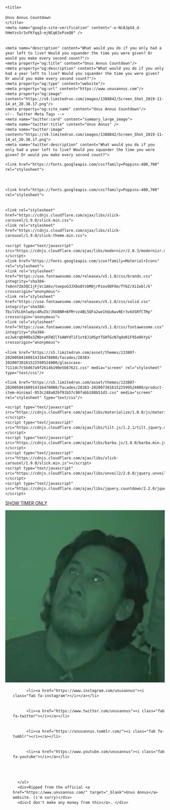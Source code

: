 <html lang="en">
<head>
 
<meta charset="utf-8">
	<meta name="viewport" content="width=device-width, initial-scale=1.0"/>
	
	<title>
    
    Unus Annus Countdown
	</title>
	<meta name="google-site-verification" content="-o-Nc8JpG4_d-hHmYzsSr3xFKfqq3-mjNCq63xPzeQ0" />
	
	
    <meta name="description" content="What would you do if you only had a year left to live? Would you squander the time you were given? Or would you make every second count?"/>
    <meta property="og:title" content="Unus Annus Countdown"/>
    <meta property="og:description" content="What would you do if you only had a year left to live? Would you squander the time you were given? Or would you make every second count?"/>
    <meta property="og:type" content="website"/>
    <meta property="og:url" content="https://www.unusannus.com"/>
    <meta property="og:image" content="https://s9.limitedrun.com/images/1388842/Screen_Shot_2019-11-14_at_20.38.17.png"/>
    <meta property="og:site_name" content="Unus Annus Countdown"/>
    <!-- Twitter Meta Tags -->
    <meta name="twitter:card" content="summary_large_image">
    <meta name="twitter:title" content="Unus Annus" />
    <meta name="twitter:image" content="https://s9.limitedrun.com/images/1388842/Screen_Shot_2019-11-14_at_20.38.17.png">
    <meta name="twitter:description" content="What would you do if you only had a year left to live? Would you squander the time you were given? Or would you make every second count?">
  
  
  
  <meta name="theme-color" content="#000000" />
  
  
  <link href="https://s9.limitedrun.com/images/1388844/favicon.png" rel="shortcut icon"/>
	
  
    <link href="https://fonts.googleapis.com/css?family=Poppins:400,700" rel="stylesheet">
  
  
  
    <link href="https://fonts.googleapis.com/css?family=Poppins:400,700" rel="stylesheet">
  
  
	<link rel="stylesheet" href="https://cdnjs.cloudflare.com/ajax/libs/slick-carousel/1.9.0/slick.min.css">
	<link rel="stylesheet" href="https://cdnjs.cloudflare.com/ajax/libs/slick-carousel/1.9.0/slick-theme.min.css">
  
	<script type="text/javascript" src="https://cdnjs.cloudflare.com/ajax/libs/modernizr/2.8.3/modernizr.min.js"></script>
	<link href="https://fonts.googleapis.com/icon?family=Material+Icons" rel="stylesheet">
	<link rel="stylesheet" href="https://use.fontawesome.com/releases/v5.1.0/css/brands.css" integrity="sha384-7xAnn7Zm3QC1jFjVc1A6v/toepoG3JXboQYzbM0jrPzou9OFXm/fY6Z/XiIebl/k" crossorigin="anonymous">
	<link rel="stylesheet" href="https://use.fontawesome.com/releases/v5.1.0/css/solid.css" integrity="sha384-TbilV5Lbhlwdyc4RuIV/JhD8NR+BfMrvz4BL5QFa2we1hQu6wvREr3v6XSRfCTRp" crossorigin="anonymous">
	<link rel="stylesheet" href="https://use.fontawesome.com/releases/v5.1.0/css/fontawesome.css" integrity="sha384-ozJwkrqb90Oa3ZNb+yKFW2lToAWYdTiF1vt8JiH5ptTGHTGcN7qdoR1F95e0kYyG" crossorigin="anonymous">
  
	<link href="https://s5.limitedrun.com/asset/themes/133807-20200504160914316478000/facades/28383-20200730161522599524000/glasscase-7111dc7c5bd67a9f2614b190e5b67621.css" media="screen" rel="stylesheet" type="text/css"/>
  <link href="https://s6.limitedrun.com/asset/themes/133807-20200504160914316478000/facades/28383-20200730161522599524000/materialize-shaved-4d9b0b68f10901a4a18836ec0be9dc45.css" media="screen" rel="stylesheet" type="text/css"/>
  <link href="default.css" media="screen" rel="stylesheet" type="text/css"/>
  
  
    <link href="https://s5.limitedrun.com/asset/themes/133807-20200504160914316478000/facades/28383-20200730161522599524000/product-item-minimal-053c248a82bf91b57c98fabb108b51d3.css" media="screen" rel="stylesheet" type="text/css"/>
  
  <link href="overrides-1b2bcfb309973e31ac9fcb14a2a1ec60.css" media="screen" rel="stylesheet" type="text/css"/>
  
  <script type="text/javascript" src="https://cdnjs.cloudflare.com/ajax/libs/modernizr/2.8.3/modernizr.min.js"></script>
  <script type="text/javascript" src="https://cdnjs.cloudflare.com/ajax/libs/jquery/3.3.1/jquery.min.js"></script>
	<script type="text/javascript" src="https://cdnjs.cloudflare.com/ajax/libs/materialize/1.0.0/js/materialize.min.js"></script>
	<script type="text/javascript" src="https://cdnjs.cloudflare.com/ajax/libs/tilt.js/1.2.1/tilt.jquery.min.js"></script>
	<script type="text/javascript" src="https://cdnjs.cloudflare.com/ajax/libs/barba.js/1.0.0/barba.min.js"></script>
	<script type="text/javascript" src="https://cdnjs.cloudflare.com/ajax/libs/slick-carousel/1.9.0/slick.min.js"></script>
	<script type="text/javascript" src="https://cdnjs.cloudflare.com/ajax/libs/unveil2/2.0.8/jquery.unveil2.min.js"></script>
	<script type="text/javascript" src="https://cdnjs.cloudflare.com/ajax/libs/jquery.countdown/2.2.0/jquery.countdown.min.js"></script>
	
  <script src="https://s6.limitedrun.com/asset/themes/133807-20200504160914316478000/facades/28383-20200730161522599524000/glasscase-fa5239ab3e1f819ff11aa611b30dccb2.js" type="text/javascript"></script>
  <script src="https://s5.limitedrun.com/asset/themes/133807-20200504160914316478000/facades/28383-20200730161522599524000/default-f67fa009f52f9b411d31c5acde143594.js" type="text/javascript"></script>
  
  
  <script async src="https://www.googletagmanager.com/gtag/js?id=UA-148205485-13"></script>
  <script>
    window.dataLayer = window.dataLayer || [];
    function gtag(){dataLayer.push(arguments);}
    gtag('js', new Date());
  
    gtag('config', 'UA-148205485-13');
  </script>
  
  
  
  
  
  
  
  <link rel="stylesheet" type="text/css" href="https://cdn.jsdelivr.net/npm/cookieconsent@3/build/cookieconsent.min.css" />
</head>

<body id="" class="loading initial-load">
<div id="timer">
    <span><div id="countdown"></div></span>
    <script type="text/javascript">
      var j = new Date(0);
      j.setUTCSeconds(1605340860);
      
      $("#countdown")
      .countdown(j, function(event) {
        $(this).text(
          event.strftime('%D:%H:%M:%S')
        );
      });
    </script>
  </div>
  <div class="toggleaudio" title="hehe. i don't know how to sync it lol. just keep pressing 'ON' until it sounds synced enough.">AUDIO: <a class="pointer" onclick="playAudio()">ON</a> - <a class="pointer" onclick="pauseAudio()">OFF</a></div>
  <audio id="tick" loop>
  <source src="tickingg.mp3" type="audio/mpeg">
  </audio>
  <script>
  var x = document.getElementById("tick"); 

function playAudio() { 
  x.pause();
  x.currentTime = 0;
  x.play(); 
} 

function pauseAudio() { 
  x.pause();
  x.currentTime = 0;
} 
  </script>
  <div><a href="timeronly.html" class="timer-button">SHOW TIMER ONLY</a> </div>
  
  <a href="secret.html" id="mork"><img src="mork.png" id="mork_img"></a>
  
 
  <footer class="flex-wrapper">
      <ul class="socials">
        
  			
          <li><a href="https://www.instagram.com/unusannus"><i class="fab fa-instagram"></i></a></li>
        
  			
          <li><a href="https://www.twitter.com/unusannus"><i class="fab fa-twitter"></i></a></li>
        
  			
          <li><a href="https://unusannus.tumblr.com/"><i class="fab fa-tumblr"></i></a></li>
        
  			
          <li><a href="https://www.youtube.com/unusannus"><i class="fab fa-youtube"></i></a></li>
        
  			
  			
  			
      </ul>		
      <div>Ripped from the official <a href="https://www.unusannus.com/" target="_blank">Unus Annus</a> website. (i'm sorry)</div>
	  <div>I don't make any money from this</a>. </div>
  </footer>	
  
  <!-- The following store.js script is required for every page. Do not remove it. -->
  <script src="//static.getclicky.com/js" type="text/javascript"></script>
<script src="https://s5.limitedrun.com/assets/store-0ddf3114387a9f08dd6611d459892a8f711525bb3be856b056112073e170ddc0.js"></script>
  <!-- /store.js -->
  <script src="https://cdn.jsdelivr.net/npm/cookieconsent@3/build/cookieconsent.min.js" data-cfasync="false"></script>
  

</body>
</html>
